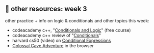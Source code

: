 ## 🤖 other resources: week 3

other practice + info on logic & conditionals and other topics this week:
- codeacademy c++, "[Conditionals and Logic](https://www.codecademy.com/courses/learn-c-plus-plus/lessons/cpp-conditionals-and-logic/exercises/introduction)" (free course)
- codeacademy c++ review of "[Conditionals](https://www.codecademy.com/courses/learn-c-plus-plus/lessons/cpp-conditionals-and-logic/exercises/review)"
- harvard cs50 (video) on [Conditional Expressions](https://video.cs50.io/1wsaV5nVC7g)
- [Colossal Cave Adventure](https://grack.com/demos/adventure/) in the browser
